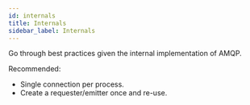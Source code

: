 ```yaml
---
id: internals
title: Internals
sidebar_label: Internals
---
```


Go through best practices given the internal implementation of AMQP.

Recommended:

- Single connection per process.
- Create a requester/emitter once and re-use.
